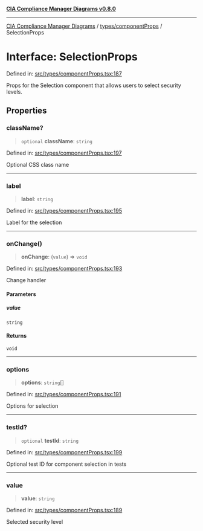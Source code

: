 [**CIA Compliance Manager Diagrams v0.8.0**](../../../README.md)

***

[CIA Compliance Manager Diagrams](../../../modules.md) / [types/componentProps](../README.md) / SelectionProps

# Interface: SelectionProps

Defined in: [src/types/componentProps.tsx:187](https://github.com/Hack23/cia-compliance-manager/blob/78912779fad2796d4afcf9e0a863cca80a66b25f/src/types/componentProps.tsx#L187)

Props for the Selection component that allows users to select security levels.

## Properties

### className?

> `optional` **className**: `string`

Defined in: [src/types/componentProps.tsx:197](https://github.com/Hack23/cia-compliance-manager/blob/78912779fad2796d4afcf9e0a863cca80a66b25f/src/types/componentProps.tsx#L197)

Optional CSS class name

***

### label

> **label**: `string`

Defined in: [src/types/componentProps.tsx:195](https://github.com/Hack23/cia-compliance-manager/blob/78912779fad2796d4afcf9e0a863cca80a66b25f/src/types/componentProps.tsx#L195)

Label for the selection

***

### onChange()

> **onChange**: (`value`) => `void`

Defined in: [src/types/componentProps.tsx:193](https://github.com/Hack23/cia-compliance-manager/blob/78912779fad2796d4afcf9e0a863cca80a66b25f/src/types/componentProps.tsx#L193)

Change handler

#### Parameters

##### value

`string`

#### Returns

`void`

***

### options

> **options**: `string`[]

Defined in: [src/types/componentProps.tsx:191](https://github.com/Hack23/cia-compliance-manager/blob/78912779fad2796d4afcf9e0a863cca80a66b25f/src/types/componentProps.tsx#L191)

Options for selection

***

### testId?

> `optional` **testId**: `string`

Defined in: [src/types/componentProps.tsx:199](https://github.com/Hack23/cia-compliance-manager/blob/78912779fad2796d4afcf9e0a863cca80a66b25f/src/types/componentProps.tsx#L199)

Optional test ID for component selection in tests

***

### value

> **value**: `string`

Defined in: [src/types/componentProps.tsx:189](https://github.com/Hack23/cia-compliance-manager/blob/78912779fad2796d4afcf9e0a863cca80a66b25f/src/types/componentProps.tsx#L189)

Selected security level
